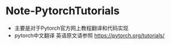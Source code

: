 # Note-PytorchTutorials

- 主要是对于Pytorch官方网上教程翻译和代码实现
- pytorch中文翻译 英语原文请参照 https://pytorch.org/tutorials/
